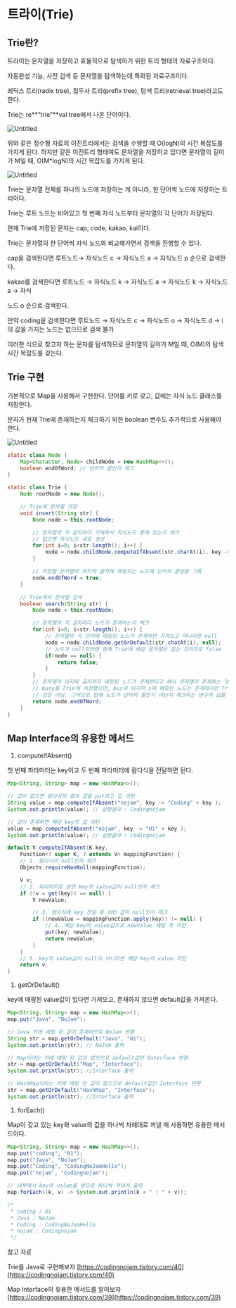 # 트라이(Trie)

## Trie란?

트라이는 문자열을 저장하고 효율적으로 탐색하기 위한 트리 형태의 자료구조이다.

자동완성 기능, 사전 검색 등 문자열을 탐색하는데 특화된 자료구조이다.

레딕스 트리(radix tree), 접두사 트리(prefix tree), 탐색 트리(retrieval tree)라고도 한다.

Trie는 re**”trie”**val tree에서 나온 단어이다.

![Untitled](res/seminar-7/Untitled.png)

위와 같은 정수형 자료의 이진트리에서는 검색을 수행할 때 O(logN)의 시간 복잡도를 가지게 된다. 하지만 같은 이진트리 형태여도 문자열을 저장하고 있다면 문자열의 길이가 M일 때, O(M*logN)의 시간 복잡도를 가지게 된다.

![Untitled](res/seminar-7/Untitled%201.png)

Trie는 문자열 전체를 하나의 노드에 저장하는 게 아니라, 한 단어씩 노드에 저장하는 트리이다.

Trie는 루트 노드는 비어있고 첫 번째 자식 노드부터 문자열의 각 단어가 저장된다.

현재 Trie에 저장된 문자는 cap, code, kakao, kai이다.

Trie는 문자열의 한 단어씩 자식 노드와 비교해가면서 검색을 진행할 수 있다.

cap을 검색한다면 루트노드→ 자식노드 c → 자식노드 a → 자식노드 p 순으로 검색한다.

kakao를 검색한다면 루트노드 → 자식노드 k → 자식노드 a → 자식노드 k → 자식노드 a → 자식

노드 o 순으로 검색한다.

만약 coding을 검색한다면 루트노드 → 자식노드 c → 자식노드 o → 자식노드 d → i의 값을 가지는 노드는 없으므로 검색 불가

이러한 식으로 찾고자 하는 문자를 탐색하므로 문자열의 길이가 M일 때, O(M)의 탐색 시간 복잡도를 갖는다.

## Trie 구현

기본적으로 Map을 사용해서 구현한다. 단어를 키로 갖고, 값에는 자식 노드 클래스를 저장한다.

문자가 현재 Trie에 존재하는지 체크하기 위한 boolean 변수도 추가적으로 사용해야 한다.

![Untitled](res/seminar-7/Untitled%202.png)

```java
static class Node {
	Map<Character, Node> childNode = new HashMap<>();
	boolean endOfWord; // 단어의 끝인지 체크
}
```

```java
static class Trie {
	Node rootNode = new Node();

	// Trie에 문자열 저장
	void insert(String str) {
		Node node = this.rootNode;

		// 문자열의 각 글자마다 가져와서 자식노드 중에 있는지 체크
		// 없으면 자식노드 새로 생성
		for(int i=0; i<str.length(); i++) {
			node = node.childNode.computeIfAbsent(str.charAt(i), key -> new Node());
		}

		// 저장할 문자열의 마지막 글자에 매핑되는 노드에 단어의 끝임을 기록
		node.endOfWord = true;
	}

	// Trie에서 문자열 검색
	boolean search(String str) {
		Node node = this.rootNode;

		// 문자열의 각 글자마다 노드가 존재하는지 체크
		for(int i=0; i<str.length(); i++) {
			// 문자열의 각 단어에 매핑된 노드가 존재하면 가져오고 아니라면 null
			node = node.childNode.getOrDefault(str.chatAt(i), null);
			// 노드가 null이라면 현재 Trie에 해당 문자열은 없는 것이므로 false
			if(node == null) {
				return false;
			}
		}
		// 문자열의 마지막 글자까지 매핑된 노드가 존재한다고 해서 문자열이 존재하는 것은 아님
		// busy를 Trie에 저장했으면, bus의 마지막 s에 매핑된 노드는 존재하지만 Trie에 저장된
		// 것은 아님. 그러므로 현재 노드가 단어의 끝인지 아닌지 체크하는 변수의 값을 반환
		return node.endOfWord;
	}
}
```

## Map Interface의 유용한 메서드

1. computeIfAbsent()

첫 번째 파라미터는 key이고 두 번째 파라미터에 람다식을 전달하면 된다.

```java
Map<String, String> map = new HashMap<>();

// 값이 없으면 람다식의 결과 값을 put하고 값 리턴
String value = map.computeIfAbsent("nojam", key -> "Coding" + key );
System.out.println(value); // 실행결과 : Codingnojam

// 값이 존재하면 해당 key의 값 리턴
value = map.computeIfAbsent("nojam", key -> "Hi" + key );
System.out.println(value); // 실행결과 : Codingnojam
```

```java
default V computeIfAbsent(K key,
	Function<? super K, ? extends V> mappingFunction) {
	// 1. 람다식이 null인지 체크
	Objects.requireNonNull(mappingFunction);

	V v;
	// 2. 파라미터로 받은 key의 value값이 null인지 체크
	if ((v = get(key)) == null) {
		V newValue;

		// 3. 람다식에 key 전달 후 리턴 값이 null인지 체크
		if ((newValue = mappingFunction.apply(key)) != null) {
			// 4. 해당 key의 value값으로 newValue 매핑 후 리턴
			put(key, newValue);
			return newValue;
		}
	}
	// 5. key의 value값이 null이 아니라면 해당 key의 value 리턴
	return v;
}
```

1. getOrDefault()

key에 매핑된 value값이 있다면 가져오고, 존재하지 않으면 default값을 가져온다.

```java
Map<String, String> map = new HashMap<>();
map.put("Java", "NoJam");

// Java 키에 매핑 된 값이 존재하므로 NoJam 반환
String str = map.getOrDefault("Java", "Hi");
System.out.println(str); // NoJam 출력

// Map이라는 키에 매핑 된 값이 없으므로 default값인 Interface 반환
str = map.getOrDefault("Map", "Interface");
System.out.println(str); //Interface 출력

// HashMap이라는 키에 매핑 된 값이 없으므로 default값인 Interface 반환
str = map.getOrDefault("HashMap", "Interface");
System.out.println(str); //Interface 출력
```

1. forEach()

Map이 갖고 있는 key와 value의 값을 하나씩 차례대로 꺼낼 때 사용하면 유용한 메서드이다.

```java
Map<String, String> map = new HashMap<>();
map.put("coding", "01");
map.put("Java", "NoJam");
map.put("Coding", "CodingNoJamHello");
map.put("nojam", "Codingnojam");

// 내부에서 key와 value를 쌍으로 하나씩 꺼내서 출력
map.forEach((k, v) -> System.out.println(k + " : " + v));

/*
 * coding : 01
 * Java : NoJam
 * Coding : CodingNoJamHello
 * nojam : Codingnojam
 */
```

참고 자료

Trie를 Java로 구현해보자 [https://codingnojam.tistory.com/40](https://codingnojam.tistory.com/40)

Map Interface의 유용한 메서드를 알아보자 [https://codingnojam.tistory.com/39](https://codingnojam.tistory.com/39)